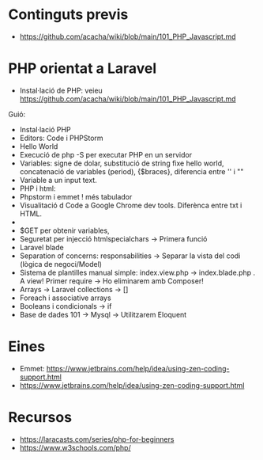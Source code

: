 # Continguts previs
- https://github.com/acacha/wiki/blob/main/101_PHP_Javascript.md

# PHP orientat a Laravel

- Instal·lació de PHP: veieu https://github.com/acacha/wiki/blob/main/101_PHP_Javascript.md

Guió:
- Instal·lació PHP
- Editors: Code i PHPStorm
- Hello World
- Execució de php -S per executar PHP en un servidor
- Variables: signe de dolar, substitució de string fixe hello world, concatenació de variables (period), {$braces}, diferencia entre '' i ""
- Variable a un input text.
- PHP i html: 
- Phpstorm i emmet ! més tabulador
- Visualitació d Code a Google Chrome dev tools. Diferènca entre txt i HTML.
- <?php i <?=
- $GET per obtenir variables,
- Seguretat per injecció htmlspecialchars -> Primera funció
- Laravel blade
- Separation of concerns: responsabilities -> Separar la vista del codi (lògica de negoci/Model)
- Sistema de plantilles manual simple: index.view.php -> index.blade.php . A view! Primer require -> Ho eliminarem amb Composer!
- Arrays -> Laravel collections -> []
- Foreach i associative arrays
- Booleans i condicionals -> if
- Base de dades 101 -> Mysql -> Utilitzarem Eloquent

# Eines
- Emmet: https://www.jetbrains.com/help/idea/using-zen-coding-support.html
- https://www.jetbrains.com/help/idea/using-zen-coding-support.html

# Recursos
- https://laracasts.com/series/php-for-beginners
- https://www.w3schools.com/php/

